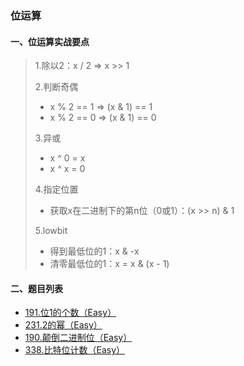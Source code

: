 ### 位运算

#### 一、位运算实战要点
> 
> 1.除以2：x / 2 => x >> 1  
> 
> 2.判断奇偶  
> - x % 2 == 1 => (x & 1) == 1
> - x % 2 == 0 => (x & 1) == 0
> 
> 3.异或
> - x ^ 0 = x
> - x ^ x = 0
>
> 4.指定位置
> - 获取x在二进制下的第n位（0或1）：(x >> n) & 1
>
> 5.lowbit
> - 得到最低位的1：x & -x
> - 清零最低位的1：x = x & (x - 1)

#### 二、题目列表
- [191.位1的个数（Easy）](https://github.com/hearthstones/algorithm/tree/main/category/20.%E4%BD%8D%E8%BF%90%E7%AE%97/NumberOf1Bits.java)
- [231.2的幂（Easy）](https://github.com/hearthstones/algorithm/tree/main/category/20.%E4%BD%8D%E8%BF%90%E7%AE%97/PowerOfTwo.java)
- [190.颠倒二进制位（Easy）](https://github.com/hearthstones/algorithm/tree/main/category/20.%E4%BD%8D%E8%BF%90%E7%AE%97/ReverseBits.java)
- [338.比特位计数（Easy）](https://github.com/hearthstones/algorithm/tree/main/category/20.%E4%BD%8D%E8%BF%90%E7%AE%97/CountingBits.java)
